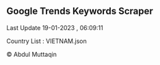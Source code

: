 

## Google Trends Keywords Scraper 
 
Last Update 19-01-2023 , 06:09:11

Country List :
VIETNAM.json



© Abdul Muttaqin 
